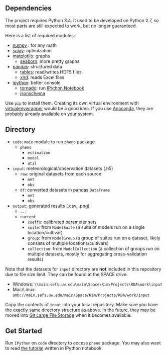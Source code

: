 ## Dependencies
The project requires Python 3.4. It used to be developed on Python 2.7, so most parts are still expected to work, but no longer guaranteed.

Here is a list of required modules:

- [numpy](https://github.com/numpy/numpy) : for any math
- [scipy](https://github.com/scipy/scipy): optimization
- [matplotlib](https://github.com/matplotlib/matplotlib): graphs
  - [seaborn](https://github.com/mwaskom/seaborn): more pretty graphs
- [pandas](https://github.com/pydata/pandas): structured data
  - [tables](https://github.com/PyTables/PyTables): read/writes HDF5 files
  - [xlrd](https://github.com/python-excel/xlrd): reads Excel files
- [ipython](https://github.com/ipython/ipython): better console
  - [tornado](https://github.com/tornadoweb/tornado): run [IPython Notebook](http://ipython.org/notebook.html)
  - [jsonschema](https://github.com/Julian/jsonschema)

Use `pip` to install them. Creating its own virtual environment with [virtualenvwrapper](https://bitbucket.org/dhellmann/virtualenvwrapper/) would be a good idea. If you use [Anaconda](https://store.continuum.io/cshop/anaconda/), they are probably already available on your system.


## Directory

- `code`: `main` module to run `pheno` package
  - `pheno`
    - `estimation`
    - `model`
    - `util`
- `input`: meteorological/observation datasets (.h5)
  - `raw`: original datasets from each source
    - `met`
    - `obs`
  - `df`: converted datasets in pandas `DataFrame`
    - `met`
    - `obs`
- `output`: generated results (.csv, .png)
  - `...`
  - `current`
    - `coeffs`: calibrated parameter sets
    - `suite`: from `ModelSuite` (a suite of models run on a single location/cultivar)
    - `group`: from `ModelGroup` (a group of suites run on a dataset, likely consists of multiple locations/cultivars)
    - `collection`: from `ModelCollection` (a collection of groups run on multiple datasets, mostly for aggregating cross-validation results)

Note that the datasets for `input` directory are **not** included in this repository due to file size limit. They can be found at the SPACE drive:

- Windows: `\\main.sefs.uw.edu\main\Space\Kim\Projects\RDA\work\input`
- Mac/Linux: `smb://main.sefs.uw.edu/main/Space/Kim/Projects/RDA/work/input`

Copy the contents of `input` into your local repository. Make sure you have the exactly same directory structure as above. In the future, they may be moved into [Git Large File Storage](https://git-lfs.github.com/) when it becomes available.


## Get Started
Run `IPython` on `code` directory to access `pheno` package. You may also want to read [the tutorial](code/Tutorial.ipynb) written in IPython notebook.
